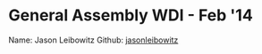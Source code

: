 General Assembly WDI - Feb '14
==============================
Name: Jason Leibowitz
Github: [jasonleibowitz](https://github.com/jasonleibowitz/people_app)
